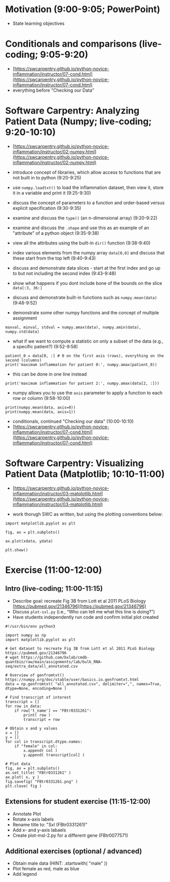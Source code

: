 # Motivation (9:00-9:05; PowerPoint)

- State learning objectives

# Conditionals and comparisons (live-coding; 9:05-9:20)
- [https://swcarpentry.github.io/python-novice-inflammation/instructor/07-cond.html](https://swcarpentry.github.io/python-novice-inflammation/instructor/07-cond.html)
- everything before "Checking our Data"

# Software Carpentry: Analyzing Patient Data (Numpy; live-coding; 9:20-10:10)

- [https://swcarpentry.github.io/python-novice-inflammation/instructor/02-numpy.html](https://swcarpentry.github.io/python-novice-inflammation/instructor/02-numpy.html)

- introduce concept of libraries, which allow access to functions that are not built in to python (9:20-9:25)
- use `numpy.loadtxt()` to load the inflammation dataset, then view it, store it in a variable and print it (9:25-9:30)
- discuss the concept of parameters to a function and order-based versus explicit specification (9:30-9:35)
- examine and discuss the `type()` (an n-dimensional array) (9:20-9:22)
- examine and discuss the `.shape` and use this as an example of an "attribute" of a python object (9:35-9:38)
- view all the attributes using the built-in `dir()` function (9:38-9:40)
- index various elements from the numpy array `data[0,0]` and discuss that these start from the top left (9:40-9:43)

- discuss and demonstrate data slices - start at the first index and go up to but not including the second index (9:43-9:48)
- show what happens if you dont include bone of the bounds on the slice `data[:3, 36:]`

- discuss and demonstrate built-in functions such as `numpy.mean(data)` (9:48-9:52)
- demonstrate some other numpy functions and the concept of multiple assignment

```
maxval, minval, stdval = numpy.amax(data), numpy.amin(data), numpy.std(data)
```

- what if we want to compute a statistic on only a subset of the data (e.g., a specific patient?) (9:52-9:58)
```
patient_0 = data[0, :] # 0 on the first axis (rows), everything on the second (columns)
print('maximum inflammation for patient 0:', numpy.amax(patient_0))
```

- this can be done in one line instead
```
print('maximum inflammation for patient 2:', numpy.amax(data[2, :]))
```

- numpy allows you to use the `axis` parameter to apply a function to each row or column (9:58-10:00)
```
print(numpy.mean(data, axis=0))
print(numpy.mean(data, axis=1))
```

- conditionals, continued "Checking our data" (10:00-10:10)
- [https://swcarpentry.github.io/python-novice-inflammation/instructor/07-cond.html](https://swcarpentry.github.io/python-novice-inflammation/instructor/07-cond.html)



# Software Carpentry: Visualizing Patient Data (Matplotlib; 10:10-11:00)

- [https://swcarpentry.github.io/python-novice-inflammation/instructor/03-matplotlib.html](https://swcarpentry.github.io/python-novice-inflammation/instructor/03-matplotlib.html)

- work thorugh SWC as written, but using the plotting conventions below:
```
import matplotlib.pyplot as plt

fig, ax = plt.subplots()

ax.plot(xdata, ydata)

plt.show()
```

# Exercise (11:00-12:00)


## Intro (live-coding; 11:00-11:15)

- Describe goal: recreate Fig 3B from Lott et al 2011 PLoS Biology [https://pubmed.gov/21346796](https://pubmed.gov/21346796)
- Discuss `plot-sxl.py` (i.e., “Who can tell me what this line is doing?”)
- Have students independently run code and confirm initial plot created

```
#!/usr/bin/env python3

import numpy as np
import matplotlib.pyplot as plt

# Get dataset to recreate Fig 3B from Lott et al 2011 PLoS Biology https://pubmed.gov/21346796
# wget https://github.com/bxlab/cmdb-quantbio/raw/main/assignments/lab/bulk_RNA-seq/extra_data/all_annotated.csv

# Overview of genfromtxt() https://numpy.org/doc/stable/user/basics.io.genfromtxt.html
data = np.genfromtxt( "all_annotated.csv", delimiter=",", names=True, dtype=None, encoding=None )

# Find transcript of interest
transcript = []
for row in data:
    if row['t_name'] == "FBtr0331261":
        print( row )
        transcript = row

# Obtain x and y values
x = []
y = []
for col in transcript.dtype.names:
    if "female" in col:
        x.append( col )
        y.append( transcript[col] )

# Plot data
fig, ax = plt.subplots()
ax.set_title( "FBtr0331261" )
ax.plot( x, y )
fig.savefig( "FBtr0331261.png" )
plt.close( fig )
```

## Extensions for student exercise (11:15-12:00)

- Annotate Plot
- Rotate x-axis labels
- Rename title to: "Sxl (FBtr0331261)"
- Add x- and y-axis labaels
- Create plot-msl-2.py for a different gene (FBtr0077571)

## Additional exercises (optional / advanced)

- Obtain male data (HINT: .startswith( "male" ))
- Plot female as red, male as blue
- Add legend
